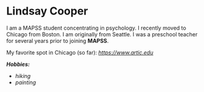 # Lindsay Cooper 

I am a MAPSS student concentrating in psychology. I recently moved to Chicago from Boston. I am originally from Seattle. I was a preschool teacher for several years prior to joining **MAPSS**.

My favorite spot in Chicago (so far):
<em> https://www.artic.edu <em>

**Hobbies:**

* hiking
* painting 
